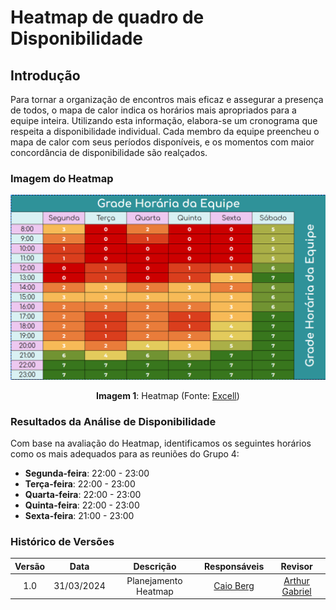 # Heatmap de quadro de Disponibilidade

## Introdução

Para tornar a organização de encontros mais eficaz e assegurar a presença de todos, o mapa de calor indica os horários mais apropriados para a equipe inteira. Utilizando esta informação, elabora-se um cronograma que respeita a disponibilidade individual. Cada membro da equipe preencheu o mapa de calor com seus períodos disponíveis, e os momentos com maior concordância de disponibilidade são realçados.

### Imagem do Heatmap

![Heatmap de Disponibilidade](../assets/heatmap.png)

<div style="text-align: center">
    <p> <b>Imagem 1</b>: Heatmap (Fonte: <a href="https://docs.google.com/spreadsheets/d/18x7fVbhmQgqn2IBiD1d189aWQzAnwEHO/edit?pli=1#gid=1837127671">Excell</a>)</p> 
</div>

### Resultados da Análise de Disponibilidade

Com base na avaliação do Heatmap, identificamos os seguintes horários como os mais adequados para as reuniões do Grupo 4:

- **Segunda-feira**: 22:00 - 23:00
- **Terça-feira**: 22:00 - 23:00
- **Quarta-feira**: 22:00 - 23:00
- **Quinta-feira**: 22:00 - 23:00
- **Sexta-feira**: 21:00 - 23:00

### Histórico de Versões

| Versão | Data | Descrição | Responsáveis | Revisor |
| :----: | :--: | :-----------------------------------------------------: | :----------------------------------------------------------------------------------------------: | :----------------------------------------------: |
|  1.0   | 31/03/2024 | Planejamento Heatmap | [Caio Berg](https://github.com/Caio-bergbjj) | [Arthur Gabriel](https://github.com/ArthurGabrieel) |